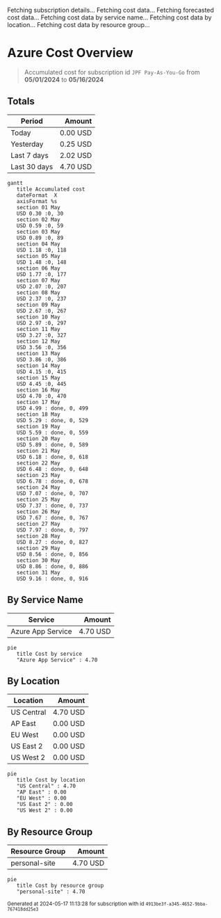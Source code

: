 Fetching subscription details...
Fetching cost data...
Fetching forecasted cost data...
Fetching cost data by service name...
Fetching cost data by location...
Fetching cost data by resource group...
# Azure Cost Overview

> Accumulated cost for subscription id `JPF Pay-As-You-Go` from **05/01/2024** to **05/16/2024**

## Totals

|Period|Amount|
|---|---:|
|Today|0.00 USD|
|Yesterday|0.25 USD|
|Last 7 days|2.02 USD|
|Last 30 days|4.70 USD|

```mermaid
gantt
   title Accumulated cost
   dateFormat  X
   axisFormat %s
   section 01 May
   USD 0.30 :0, 30
   section 02 May
   USD 0.59 :0, 59
   section 03 May
   USD 0.89 :0, 89
   section 04 May
   USD 1.18 :0, 118
   section 05 May
   USD 1.48 :0, 148
   section 06 May
   USD 1.77 :0, 177
   section 07 May
   USD 2.07 :0, 207
   section 08 May
   USD 2.37 :0, 237
   section 09 May
   USD 2.67 :0, 267
   section 10 May
   USD 2.97 :0, 297
   section 11 May
   USD 3.27 :0, 327
   section 12 May
   USD 3.56 :0, 356
   section 13 May
   USD 3.86 :0, 386
   section 14 May
   USD 4.15 :0, 415
   section 15 May
   USD 4.45 :0, 445
   section 16 May
   USD 4.70 :0, 470
   section 17 May
   USD 4.99 : done, 0, 499
   section 18 May
   USD 5.29 : done, 0, 529
   section 19 May
   USD 5.59 : done, 0, 559
   section 20 May
   USD 5.89 : done, 0, 589
   section 21 May
   USD 6.18 : done, 0, 618
   section 22 May
   USD 6.48 : done, 0, 648
   section 23 May
   USD 6.78 : done, 0, 678
   section 24 May
   USD 7.07 : done, 0, 707
   section 25 May
   USD 7.37 : done, 0, 737
   section 26 May
   USD 7.67 : done, 0, 767
   section 27 May
   USD 7.97 : done, 0, 797
   section 28 May
   USD 8.27 : done, 0, 827
   section 29 May
   USD 8.56 : done, 0, 856
   section 30 May
   USD 8.86 : done, 0, 886
   section 31 May
   USD 9.16 : done, 0, 916
```

## By Service Name

|Service|Amount|
|---|---:|
|Azure App Service|4.70 USD|

```mermaid
pie
   title Cost by service
   "Azure App Service" : 4.70
```

## By Location

|Location|Amount|
|---|---:|
|US Central|4.70 USD|
|AP East|0.00 USD|
|EU West|0.00 USD|
|US East 2|0.00 USD|
|US West 2|0.00 USD|

```mermaid
pie
   title Cost by location
   "US Central" : 4.70
   "AP East" : 0.00
   "EU West" : 0.00
   "US East 2" : 0.00
   "US West 2" : 0.00
```

## By Resource Group

|Resource Group|Amount|
|---|---:|
|personal-site|4.70 USD|

```mermaid
pie
   title Cost by resource group
   "personal-site" : 4.70
```

<sup>Generated at 2024-05-17 11:13:28 for subscription with id `4913be3f-a345-4652-9bba-767418dd25e3`</sup>
